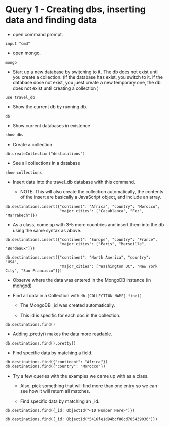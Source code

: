 # Query 1 - Creating dbs, inserting data and finding data
* open command prompt.
```
input "cmd"
```
* open mongo.
```
mongo
```

* Start up a new database by switching to it. The db does not exist until you create a collection.
(if the database has exist, you switch to it. if the database dose not exist, you juest create a new temporary one, the db does not exist until creating a collection )
```
use travel_db
```

* Show the current db by running db.

```
db
```

* Show current databases in existence

```
show dbs
```
* Create a collection

```
db.createCollection("destinations")
```

* See all collections in a database

```
show collections
```

* Insert data into the travel_db database with this command.

  - NOTE: This will also create the collection automatically, the contents of the insert are basically a JavaScript object, and include an array.

```
db.destinations.insert({"continent": "Africa", "country": "Morocco",
                        "major_cities": ["Casablanca", "Fez", "Marrakech"]})
```

* As a class, come up with 3-5 more countries and insert them into the db using the same syntax as above.

```
db.destinations.insert({"continent": "Europe", "country": "France",
                        "major_cities": ["Paris", "Marseille", "Bordeaux"]})

db.destinations.insert({"continent": "North America", "country": "USA",
                        "major_cities": ["Washington DC", "New York City", "San Francisco"]})
```

* Observe where the data was entered in the MongoDB instance (in mongod)

* Find all data in a Collection with `db.[COLLECTION_NAME].find()`

  - The MongoDB \_id was created automatically.

  - This id is specific for each doc in the collection.

```
db.destinations.find()
```

* Adding .pretty() makes the data more readable.

```
db.destinations.find().pretty()
```

* Find specific data by matching a field.

```
db.destinations.find({"continent": "Africa"})
db.destinations.find({"country": "Morocco"})
```

* Try a few queries with the examples we came up with as a class.

  - Also, pick something that will find more than one entry so we can see how it will return all matches.

  - Find specific data by matching an \_id.

```
db.destinations.find({_id: ObjectId("<ID Number Here>")})

db.destinations.find({_id: ObjectId("5416fe1d94bcf86cd785439036")})
```

